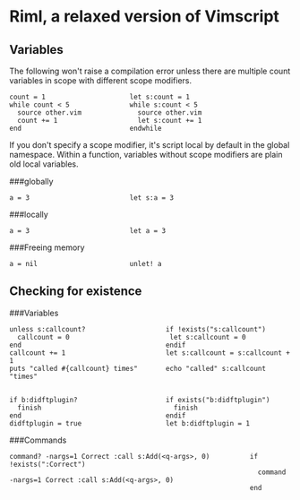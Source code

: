 Riml, a relaxed version of Vimscript
====================================

Variables
---------

The following won't raise a compilation error unless there are multiple count
variables in scope with different scope modifiers.

    count = 1                     let s:count = 1
    while count < 5               while s:count < 5
      source other.vim              source other.vim
      count += 1                    let s:count += 1
    end                           endwhile

If you don't specify a scope modifier, it's script local by default in the
global namespace. Within a function, variables without scope modifiers are plain
old local variables.

###globally

    a = 3                         let s:a = 3

###locally

    a = 3                         let a = 3

###Freeing memory

    a = nil                       unlet! a

Checking for existence
----------------------

###Variables

    unless s:callcount?                    if !exists("s:callcount")
      callcount = 0                         let s:callcount = 0
    end                                    endif
    callcount += 1                         let s:callcount = s:callcount + 1
    puts "called #{callcount} times"       echo "called" s:callcount "times"


    if b:didftplugin?                      if exists("b:didftplugin")
      finish                                 finish
    end                                    endif
    didftplugin = true                     let b:didftplugin = 1

###Commands

    command? -nargs=1 Correct :call s:Add(<q-args>, 0)          if !exists(":Correct")
                                                                  command -nargs=1 Correct :call s:Add(<q-args>, 0)
                                                                end
